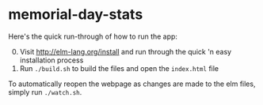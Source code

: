 # memorial-day-stats

Here's the quick run-through of how to run the app:

0. Visit http://elm-lang.org/install and run through the quick 'n easy installation process
0. Run `./build.sh` to build the files and open the `index.html` file

To automatically reopen the webpage as changes are made to the elm files, simply run `./watch.sh`.

